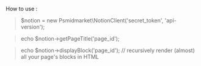 How to use : 

> $notion = new Psmidmarket\NotionClient('secret_token', 'api-version');

> echo $notion->getPageTitle('page_id');

> echo $notion->displayBlock('page_id'); // recursively render (almost) all your page's blocks in HTML
